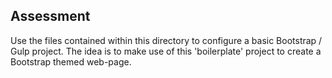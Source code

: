 ## Assessment

Use the files contained within this directory to configure a basic Bootstrap / Gulp project. 
The idea is to make use of this 'boilerplate' project to create a Bootstrap themed web-page.









